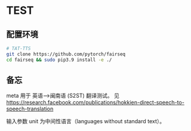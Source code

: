 # TEST

## 配置环境

```bash
# TAT-TTS
git clone https://github.com/pytorch/fairseq
cd fairseq && sudo pip3.9 install -e ./
```

## 备忘

meta 用于 英语-->闽南语  (S2ST) 翻译测试。 见 https://research.facebook.com/publications/hokkien-direct-speech-to-speech-translation

输入参数 unit 为中间性语言（languages without standard text）。
